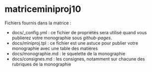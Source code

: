 # matriceminiproj10

Fichiers fournis dans la matrice :
 - docs/\_config.yml : ce fichier de propriétés sera utilisé quand vous publierez votre monographie sous _github-pages_.
 - docs/miniproj.tpl : ce fichier est une astuce pour publier votre monographie avec une table des matières
 - docs/monographie.md : le squelette de la monographie
 - docs/consignes.md : les consignes, notamment sur chacune des rubriques de la monographie 
